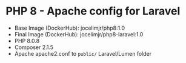 # PHP 8 - Apache config for Laravel

- Base Image (DockerHub): jocelimjr/php8:1.0
- Final Image (DockerHub): jocelimjr/php8-laravel:1.0
- PHP 8.0.8
- Composer 2.1.5
- Apache apache2.conf to `public/` Laravel/Lumen folder
